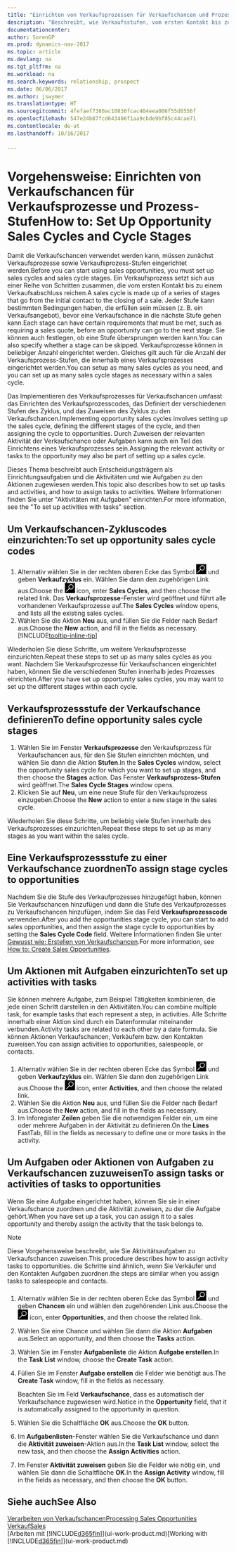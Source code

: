 ```yaml
---
title: "Einrichten von Verkaufsprozessen für Verkaufschancen und Prozess-Stufen"
description: "Beschreibt, wie Verkaufsstufen, vom ersten Kontakt bis zum Schließen definiert werden, ein Verkaufsprozess erstellt wird und dieser zu Verkaufschancen in den Dynamics NAV."
documentationcenter: 
author: SorenGP
ms.prod: dynamics-nav-2017
ms.topic: article
ms.devlang: na
ms.tgt_pltfrm: na
ms.workload: na
ms.search.keywords: relationship, prospect
ms.date: 06/06/2017
ms.author: jswymer
ms.translationtype: HT
ms.sourcegitcommit: 4fefaef7380ac10836fcac404eea006f55d8556f
ms.openlocfilehash: 547e24b87fcd643406f1aa9cbde9bf85c44cae71
ms.contentlocale: de-at
ms.lasthandoff: 10/16/2017

---
```

# <a name="how-to-set-up-opportunity-sales-cycles-and-cycle-stages"></a><span data-ttu-id="7a7db-103">Vorgehensweise: Einrichten von Verkaufschancen für Verkaufsprozesse und Prozess-Stufen</span><span class="sxs-lookup"><span data-stu-id="7a7db-103">How to: Set Up Opportunity Sales Cycles and Cycle Stages</span></span>
<span data-ttu-id="7a7db-104">Damit die Verkaufschancen verwendet werden kann, müssen zunächst Verkaufsprozesse sowie Verkaufsprozess-Stufen eingerichtet werden.</span><span class="sxs-lookup"><span data-stu-id="7a7db-104">Before you can start using sales opportunities, you must set up sales cycles and sales cycle stages.</span></span> <span data-ttu-id="7a7db-105">Ein Verkaufsprozess setzt sich aus einer Reihe von Schritten zusammen, die vom ersten Kontakt bis zu einem Verkaufsabschluss reichen.</span><span class="sxs-lookup"><span data-stu-id="7a7db-105">A sales cycle is made up of a series of stages that go from the initial contact to the closing of a sale.</span></span> <span data-ttu-id="7a7db-106">Jeder Stufe kann bestimmten Bedingungen haben, die erfüllen sein müssen (z. B. ein Verkaufsangebot), bevor eine Verkaufschance in die nächste Stufe gehen kann.</span><span class="sxs-lookup"><span data-stu-id="7a7db-106">Each stage can have certain requirements that must be met, such as requiring a sales quote, before an opportunity can go to the next stage.</span></span> <span data-ttu-id="7a7db-107">Sie können auch festlegen, ob eine Stufe übersprungen werden kann.</span><span class="sxs-lookup"><span data-stu-id="7a7db-107">You can also specify whether a stage can be skipped.</span></span> <span data-ttu-id="7a7db-108">Verkaufsprozesse können in beliebiger Anzahl eingerichtet werden. Gleiches gilt auch für die Anzahl der Verkaufsprozess-Stufen, die innerhalb eines Verkaufsprozesses eingerichtet werden.</span><span class="sxs-lookup"><span data-stu-id="7a7db-108">You can setup as many sales cycles as you need, and you can set up as many sales cycle stages as necessary within a sales cycle.</span></span>

<span data-ttu-id="7a7db-109">Das Implementieren des Verkaufsprozesses für Verkaufschancen umfasst das Einrichten des Verkaufsprozesscodes, das Definiert der verschiedenen Stufen des Zyklus, und das Zuweisen des Zyklus zu den Verkaufschancen.</span><span class="sxs-lookup"><span data-stu-id="7a7db-109">Implementing opportunity sales cycles involves setting up the sales cycle, defining the different stages of the cycle, and then assigning the cycle to opportunities.</span></span> <span data-ttu-id="7a7db-110">Durch Zuweisen der relevanten Aktivität der Verkaufschance oder Aufgaben kann auch ein Teil des Einrichtens eines Verkaufsprozesses sein.</span><span class="sxs-lookup"><span data-stu-id="7a7db-110">Assigning the relevant activity or tasks to the opportunity may also be part of setting up a sales cycle.</span></span>

<span data-ttu-id="7a7db-111">Dieses Thema beschreibt auch Entscheidungsträgern als Einrichtungsaufgaben und die Aktivitäten und wie Aufgaben zu den Aktionen zugewiesen werden.</span><span class="sxs-lookup"><span data-stu-id="7a7db-111">This topic also describes how to set up tasks and activities, and how to assign tasks to activities.</span></span> <span data-ttu-id="7a7db-112">Weitere Informationen finden Sie unter "Aktivitäten mit Aufgaben" einrichten.</span><span class="sxs-lookup"><span data-stu-id="7a7db-112">For more information, see the "To set up activities with tasks" section.</span></span>

## <a name="to-set-up-opportunity-sales-cycle-codes"></a><span data-ttu-id="7a7db-113">Um Verkaufschancen-Zykluscodes einzurichten:</span><span class="sxs-lookup"><span data-stu-id="7a7db-113">To set up opportunity sales cycle codes</span></span>
1. <span data-ttu-id="7a7db-114">Alternativ wählen Sie in der rechten oberen Ecke das Symbol ![Nach Seite oder Bericht suchen](media/ui-search/search_small.png "Nach Seite oder Bericht suchen") und geben **Verkaufzyklus** ein. Wählen Sie dann den zugehörigen Link aus.</span><span class="sxs-lookup"><span data-stu-id="7a7db-114">Choose the ![Search for Page or Report](media/ui-search/search_small.png "Search for Page or Report icon") icon, enter **Sales Cycles**, and then choose the related link.</span></span> <span data-ttu-id="7a7db-115">Das **Verkaufsprozesse**-Fenster wird geöffnet und führt alle vorhandenen Verkaufsprozesse auf.</span><span class="sxs-lookup"><span data-stu-id="7a7db-115">The **Sales Cycles** window opens, and lists all the existing sales cycles.</span></span>
2. <span data-ttu-id="7a7db-116">Wählen Sie die Aktion **Neu** aus, und füllen Sie die Felder nach Bedarf aus.</span><span class="sxs-lookup"><span data-stu-id="7a7db-116">Choose the **New** action, and fill in the fields as necessary.</span></span> [!INCLUDE[tooltip-inline-tip](includes/tooltip-inline-tip_md.md)]

<span data-ttu-id="7a7db-117">Wiederholen Sie diese Schritte, um weitere Verkaufsprozesse einzurichten.</span><span class="sxs-lookup"><span data-stu-id="7a7db-117">Repeat these steps to set up as many sales cycles as you want.</span></span> <span data-ttu-id="7a7db-118">Nachdem Sie Verkaufsprozesse für Verkaufschancen eingerichtet haben, können Sie die verschiedenen Stufen innerhalb jedes Prozesses einrichten.</span><span class="sxs-lookup"><span data-stu-id="7a7db-118">After you have set up opportunity sales cycles, you may want to set up the different stages within each cycle.</span></span>

## <a name="to-define-opportunity-sales-cycle-stages"></a><span data-ttu-id="7a7db-119">Verkaufsprozessstufe der Verkaufschance definieren</span><span class="sxs-lookup"><span data-stu-id="7a7db-119">To define opportunity sales cycle stages</span></span>
1. <span data-ttu-id="7a7db-120">Wählen Sie im Fenster **Verkaufsprozesse** den Verkaufsprozess für Verkaufschancen aus, für den Sie Stufen einrichten möchten, und wählen Sie dann die Aktion **Stufen**.</span><span class="sxs-lookup"><span data-stu-id="7a7db-120">In the **Sales Cycles** window, select the opportunity sales cycle for which you want to set up stages, and then choose the **Stages** action.</span></span> <span data-ttu-id="7a7db-121">Das Fenster **Verkaufsprozess-Stufen** wird geöffnet.</span><span class="sxs-lookup"><span data-stu-id="7a7db-121">The **Sales Cycle Stages** window opens.</span></span>
2. <span data-ttu-id="7a7db-122">Klicken Sie auf **Neu**, um eine neue Stufe für den Verkaufsprozess einzugeben.</span><span class="sxs-lookup"><span data-stu-id="7a7db-122">Choose the **New** action to enter a new stage in the sales cycle.</span></span>

<span data-ttu-id="7a7db-123">Wiederholen Sie diese Schritte, um beliebig viele Stufen innerhalb des Verkaufsprozesses einzurichten.</span><span class="sxs-lookup"><span data-stu-id="7a7db-123">Repeat these steps to set up as many stages as you want within the sales cycle.</span></span>

## <a name="to-assign-stage-cycles-to-opportunities"></a><span data-ttu-id="7a7db-124">Eine Verkaufsprozessstufe zu einer Verkaufschance zuordnen</span><span class="sxs-lookup"><span data-stu-id="7a7db-124">To assign stage cycles to opportunities</span></span>
<span data-ttu-id="7a7db-125">Nachdem Sie die Stufe des Verkaufprozesses hinzugefügt haben, können Sie Verkaufschancen hinzufügen und dann die Stufe des Verkaufprozesses zu Verkaufschancen hinzufügen, indem Sie das Feld **Verkaufsprozesscode** verwenden.</span><span class="sxs-lookup"><span data-stu-id="7a7db-125">After you add the opportunities stage cycle, you can start to add sales opportunities, and then assign the stage cycle to opportunities by setting the **Sales Cycle Code** field.</span></span> <span data-ttu-id="7a7db-126">Weitere Informationen finden Sie unter [Gewusst wie: Erstellen von Verkaufschancen](marketing-how-create-opportunities.md).</span><span class="sxs-lookup"><span data-stu-id="7a7db-126">For more information, see [How to: Create Sales Opportunities](marketing-how-create-opportunities.md).</span></span>

## <a name="to-set-up-activities-with-tasks"></a><span data-ttu-id="7a7db-127">Um Aktionen mit Aufgaben einzurichten</span><span class="sxs-lookup"><span data-stu-id="7a7db-127">To set up activities with tasks</span></span>
<span data-ttu-id="7a7db-128">Sie können mehrere Aufgabe, zum Beispiel Tätigkeiten kombinieren, die jede einen Schritt darstellen in den Aktivitäten.</span><span class="sxs-lookup"><span data-stu-id="7a7db-128">You can combine multiple task, for example tasks that each represent a step, in activities.</span></span> <span data-ttu-id="7a7db-129">Alle Schritte innerhalb einer Aktion sind durch ein Datenformular miteinander verbunden.</span><span class="sxs-lookup"><span data-stu-id="7a7db-129">Activity tasks are related to each other by a date formula.</span></span> <span data-ttu-id="7a7db-130">Sie können Aktionen Verkaufschancen, Verkäufern bzw. den Kontakten zuweisen.</span><span class="sxs-lookup"><span data-stu-id="7a7db-130">You can assign activities to opportunities, salespeople, or contacts.</span></span>

1. <span data-ttu-id="7a7db-131">Alternativ wählen Sie in der rechten oberen Ecke das Symbol ![Nach Seite oder Bericht suchen](media/ui-search/search_small.png "Nach Seite oder Bericht suchen") und geben **Verkaufzyklus** ein. Wählen Sie dann den zugehörigen Link aus.</span><span class="sxs-lookup"><span data-stu-id="7a7db-131">Choose the ![Search for Page or Report](media/ui-search/search_small.png "Search for Page or Report icon") icon, enter **Activities**, and then choose the related link.</span></span>
2. <span data-ttu-id="7a7db-132">Wählen Sie die Aktion **Neu** aus, und füllen Sie die Felder nach Bedarf aus.</span><span class="sxs-lookup"><span data-stu-id="7a7db-132">Choose the **New** action, and fill in the fields as necessary.</span></span>
3. <span data-ttu-id="7a7db-133">Im Inforegister **Zeilen** geben Sie die notwendigen Felder ein, um eine oder mehrere Aufgaben in der Aktivität zu definieren.</span><span class="sxs-lookup"><span data-stu-id="7a7db-133">On the **Lines** FastTab, fill in the fields as necessary to define one or more tasks in the activity.</span></span>

## <a name="to-assign-tasks-or-activities-of-tasks-to-opportunities"></a><span data-ttu-id="7a7db-134">Um Aufgaben oder Aktionen von Aufgaben zu Verkaufschancen zuzuweisen</span><span class="sxs-lookup"><span data-stu-id="7a7db-134">To assign tasks or activities of tasks to opportunities</span></span>
<span data-ttu-id="7a7db-135">Wenn Sie eine Aufgabe eingerichtet haben, können Sie sie in einer Verkaufschance zuordnen und die Aktivität zuweisen, zu der die Aufgabe gehört.</span><span class="sxs-lookup"><span data-stu-id="7a7db-135">When you have set up a task, you can assign it to a sales opportunity and thereby assign the activity that the task belongs to.</span></span>

> [!NOTE]  
>   <span data-ttu-id="7a7db-136">Diese Vorgehensweise beschreibt, wie Sie Aktivitätsaufgaben zu Verkaufschancen zuweisen.</span><span class="sxs-lookup"><span data-stu-id="7a7db-136">This procedure describes how to assign activity tasks to opportunities.</span></span> <span data-ttu-id="7a7db-137">die Schritte sind ähnlich, wenn Sie Verkäufer und den Kontakten Aufgaben zuordnen.</span><span class="sxs-lookup"><span data-stu-id="7a7db-137">the steps are similar when you assign tasks to salespeople and contacts.</span></span>

1. <span data-ttu-id="7a7db-138">Alternativ wählen Sie in der rechten oberen Ecke das Symbol ![Nach Seite oder Bericht suchen](media/ui-search/search_small.png "Nach Seite oder Bericht suchen") und geben **Chancen** ein und wählen den zugehörenden Link aus.</span><span class="sxs-lookup"><span data-stu-id="7a7db-138">Choose the ![Search for Page or Report](media/ui-search/search_small.png "Search for Page or Report icon") icon, enter **Opportunities**, and then choose the related link.</span></span>
2. <span data-ttu-id="7a7db-139">Wählen Sie eine Chance und wählen Sie dann die Aktion **Aufgaben** aus.</span><span class="sxs-lookup"><span data-stu-id="7a7db-139">Select an opportunity, and then choose the **Tasks** action.</span></span>
3. <span data-ttu-id="7a7db-140">Wählen Sie im Fenster **Aufgabenliste** die Aktion **Aufgabe erstellen**.</span><span class="sxs-lookup"><span data-stu-id="7a7db-140">In the **Task List** window, choose the **Create Task** action.</span></span>
4.  <span data-ttu-id="7a7db-141">Füllen Sie im Fenster **Aufgabe erstellen** die Felder wie benötigt aus.</span><span class="sxs-lookup"><span data-stu-id="7a7db-141">The **Create Task** window, fill in the fields as necessary.</span></span>

    <span data-ttu-id="7a7db-142">Beachten Sie im Feld **Verkaufschance**, dass es automatisch der Verkaufschance zugewiesen wird.</span><span class="sxs-lookup"><span data-stu-id="7a7db-142">Notice in the **Opportunity** field, that it is automatically assigned to the opportunity in question.</span></span>
5. <span data-ttu-id="7a7db-143">Wählen Sie die Schaltfläche **OK** aus.</span><span class="sxs-lookup"><span data-stu-id="7a7db-143">Choose the **OK** button.</span></span>
6. <span data-ttu-id="7a7db-144">Im **Aufgabenlisten**-Fenster wählen Sie die Verkaufschance und dann die **Aktivität zuweisen**-Aktion aus.</span><span class="sxs-lookup"><span data-stu-id="7a7db-144">In the **Task List** window, select the new task, and then choose the **Assign Activities** action.</span></span>
7. <span data-ttu-id="7a7db-145">Im Fenster **Aktivität zuweisen** geben Sie die Felder wie nötig ein, und wählen Sie dann die Schaltfläche **OK**.</span><span class="sxs-lookup"><span data-stu-id="7a7db-145">In the **Assign Activity** window, fill in the fields as necessary, and then choose the **OK** button.</span></span>

## <a name="see-also"></a><span data-ttu-id="7a7db-146">Siehe auch</span><span class="sxs-lookup"><span data-stu-id="7a7db-146">See Also</span></span>
[<span data-ttu-id="7a7db-147">Verarbeiten von Verkaufschancen</span><span class="sxs-lookup"><span data-stu-id="7a7db-147">Processing Sales Opportunities</span></span>](marketing-processing-sales-opportunities.md)  
[<span data-ttu-id="7a7db-148">Verkauf</span><span class="sxs-lookup"><span data-stu-id="7a7db-148">Sales</span></span>](sales-manage-sales.md)  
<span data-ttu-id="7a7db-149">[Arbeiten mit [!INCLUDE[d365fin](includes/d365fin_md.md)]](ui-work-product.md)</span><span class="sxs-lookup"><span data-stu-id="7a7db-149">[Working with [!INCLUDE[d365fin](includes/d365fin_md.md)]](ui-work-product.md)</span></span>

